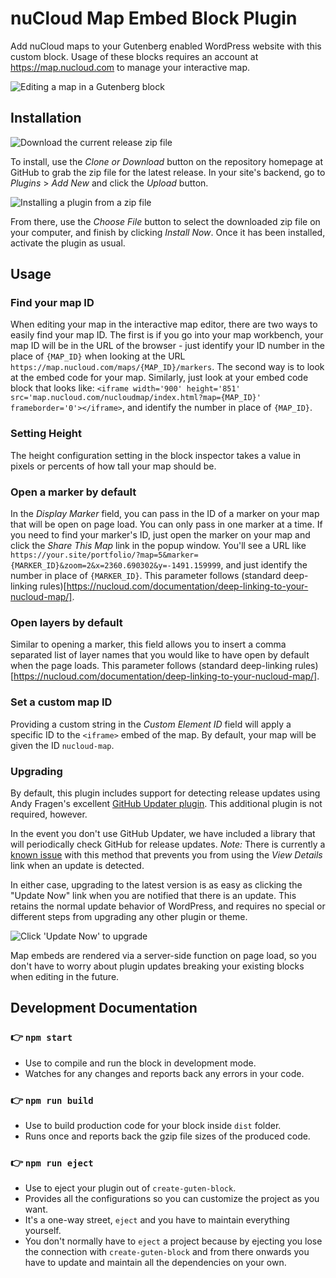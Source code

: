 # nuCloud Map Embed Block Plugin

Add nuCloud maps to your Gutenberg enabled WordPress website with this custom block. Usage of these blocks requires an account at https://map.nucloud.com to manage your interactive map.

![Editing a map in a Gutenberg block](https://i.imgur.com/uxbyr8m.png)

## Installation

![Download the current release zip file](https://i.imgur.com/zUy0nzM.jpg)

To install, use the *Clone or Download* button on the repository homepage at GitHub to grab the zip file for the latest release. In your site's backend, go to *Plugins* > *Add New* and click the *Upload* button.

![Installing a plugin from a zip file](https://i.imgur.com/rJ2KeAr.jpg)

From there, use the *Choose File* button to select the downloaded zip file on your computer, and finish by clicking *Install Now*. Once it has been installed, activate the plugin as usual.

## Usage

### Find your map ID

When editing your map in the interactive map editor, there are two ways to easily find your map ID. The first is if you go into your map workbench, your map ID will be in the URL of the browser - just identify your ID number in the place of `{MAP_ID}` when looking at the URL `https://map.nucloud.com/maps/{MAP_ID}/markers`. The second way is to look at the embed code for your map. Similarly, just look at your embed code block that looks like: `<iframe width='900' height='851' src='map.nucloud.com/nucloudmap/index.html?map={MAP_ID}' frameborder='0'></iframe>`, and identify the number in place of `{MAP_ID}`.

### Setting Height

The height configuration setting in the block inspector takes a value in pixels or percents of how tall your map should be.

### Open a marker by default

In the *Display Marker* field, you can pass in the ID of a marker on your map that will be open on page load. You can only pass in one marker at a time. If you need to find your marker's ID, just open the marker on your map and click the *Share This Map* link in the popup window. You'll see a URL like `https://your.site/portfolio/?map=5&marker={MARKER_ID}&zoom=2&x=2360.690302&y=-1491.159999`, and just identify the number in place of `{MARKER_ID}`. This parameter follows (standard deep-linking rules)[https://nucloud.com/documentation/deep-linking-to-your-nucloud-map/].

### Open layers by default

Similar to opening a marker, this field allows you to insert a comma separated list of layer names that you would like to have open by default when the page loads. This parameter follows (standard deep-linking rules)[https://nucloud.com/documentation/deep-linking-to-your-nucloud-map/].

### Set a custom map ID

Providing a custom string in the *Custom Element ID* field will apply a specific ID to the `<iframe>` embed of the map. By default, your map will be given the ID `nucloud-map`.

### Upgrading

By default, this plugin includes support for detecting release updates using Andy Fragen's excellent [GitHub Updater plugin](https://github.com/afragen/github-updater). This additional plugin is not required, however.

In the event you don't use GitHub Updater, we have included a library that will periodically check GitHub for release updates. _Note:_ There is currently a [known issue](https://github.com/nuCloud/nucloud-block/issues/3) with this method that prevents you from using the *View Details* link when an update is detected.

In either case, upgrading to the latest version is as easy as clicking the "Update Now" link when you are notified that there is an update. This retains the normal update behavior of WordPress, and requires no special or different steps from upgrading any other plugin or theme.

![Click 'Update Now' to upgrade](https://i.imgur.com/kM2Gm2f.jpg)

Map embeds are rendered via a server-side function on page load, so you don't have to worry about plugin updates breaking your existing blocks when editing in the future.

## Development Documentation

### 👉  `npm start`
- Use to compile and run the block in development mode.
- Watches for any changes and reports back any errors in your code.

### 👉  `npm run build`
- Use to build production code for your block inside `dist` folder.
- Runs once and reports back the gzip file sizes of the produced code.

### 👉  `npm run eject`
- Use to eject your plugin out of `create-guten-block`.
- Provides all the configurations so you can customize the project as you want.
- It's a one-way street, `eject` and you have to maintain everything yourself.
- You don't normally have to `eject` a project because by ejecting you lose the connection with `create-guten-block` and from there onwards you have to update and maintain all the dependencies on your own.
